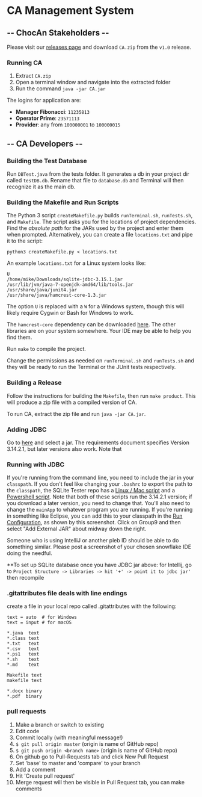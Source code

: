 # CA Management System
## -- ChocAn Stakeholders --
Please visit our [releases page](https://github.com/Gilmore-PDX-CS/Group9/releases) and download `CA.zip` from the `v1.0` release. 

### Running CA
1. Extract `CA.zip`
2. Open a terminal window and navigate into the extracted folder
3. Run the command `java -jar CA.jar`

The logins for application are:
* **Manager Fibonacci**: `11235813`
* **Operator Prime**: `23571113`
* **Provider**: any from `100000001` to `100000015`

## -- CA Developers --
### Building the Test Database
Run `DBTest.java` from the tests folder. It generates a db in your project dir called `testDB.db`. Rename that file to `database.db` and Terminal will then recognize it as the main db.  

### Building the Makefile and Run Scripts
The Python 3 script `createMakefile.py` builds `runTerminal.sh`, `runTests.sh`, and `Makefile`. The script asks you for the locations of project dependencies. Find the _absolute path_ for the JARs used by the project and enter them when prompted. Alternatively, you can create a file `locations.txt` and pipe it to the script:

```
python3 createMakefile.py < locations.txt
```

An example `locations.txt` for a Linux system looks like:

```
U
/home/mike/Downloads/sqlite-jdbc-3.15.1.jar
/usr/lib/jvm/java-7-openjdk-amd64/lib/tools.jar
/usr/share/java/junit4.jar
/usr/share/java/hamcrest-core-1.3.jar
```

The option `U` is replaced with a `W` for a Windows system, though this will likely require Cygwin or Bash for Windows to work. 

The `hamcrest-core` dependency can be downloaded [here](http://search.maven.org/#search|gav|1|g:%22org.hamcrest%22%20AND%20a:%22hamcrest-core%22). The other libraries are on your system somewhere. Your IDE may be able to help you find them.

Run `make` to compile the project.

Change the permissions as needed on `runTerminal.sh` and `runTests.sh` and they will be ready to run the Terminal or the JUnit tests respectively.

### Building a Release
Follow the instructions for building the `Makefile`, then run `make product`. This will produce a zip file with a compiled version of CA. 

To run CA, extract the zip file and run `java -jar CA.jar`.

### Adding JDBC 

Go to [here](https://bitbucket.org/xerial/sqlite-jdbc/downloads) and select a jar. The requirements document specifies Version 3.14.2.1, but later versions also work. Note that 

### Running with JDBC

If you're running from the command line, you need to include the jar in your `classpath`. If you don't feel like changing your `.bashrc` to export the path to the `classpath`, the SQLite Tester repo has a [Linux / Mac script](https://github.com/mbottini/SQLite-Tester/blob/master/run.sh) and a [Powershell script](https://github.com/mbottini/SQLite-Tester/blob/master/run.ps1). Note that both of these scripts run the 3.14.2.1 version; if you download a later version, you need to change that. You'll also need to change the `mainApp` to whatever program you are running. If you're running in something like Eclipse, you can add this to your classpath in the [Run Configuration](http://i.imgur.com/1NdjFnm.png), as shown by this screenshot. Click on Group9 and then select "Add External JAR" about midway down the right.

Someone who is using IntelliJ or another pleb ID should be able to do something similar. Please post a screenshot of your chosen snowflake IDE doing the needful.

**To set up SQLite database once you have JDBC jar above: for Intellij, go to `Project Structure -> Libraries -> hit '+' -> point it to jdbc jar'` then recompile  
   

### .gitattributes file deals with line endings   
create a file in your local repo called .gitattributes with the following:
```
text = auto  # for Windows
text = input # for macOS 

*.java  text
*.class text
*.txt   text
*.csv   text
*.ps1   text
*.sh    text
*.md    text

Makefile text
makefile text

*.docx binary
*.pdf  binary
```

### pull requests  
1. Make a branch or switch to existing
2. Edit code
3. Commit locally (with meaningful message!)
4. `$ git pull origin master` (origin is name of GitHub repo)  
5. `$ git push origin <branch name>` (origin is name of GitHub repo)  
6. On github go to Pull-Requests tab and click New Pull Request
7. Set 'base' to master and 'compare' to your branch
8. Add a comment
9. Hit 'Create pull request'
10. Merge request will then be visible in Pull Request tab, you can make comments
